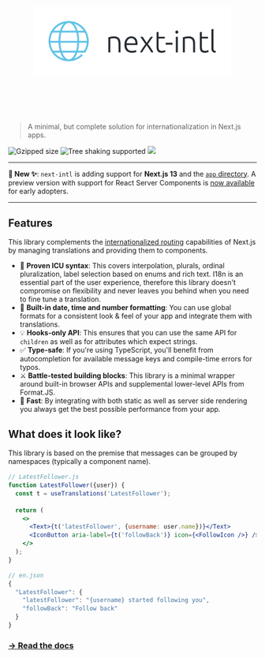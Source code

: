 <h1 align="center">
	<br>
	<br>
	<img width="400" src="media/logo.svg" alt="next-intl">
	<br>
	<br>
	<br>
</h1>

> A minimal, but complete solution for internationalization in Next.js apps.

![Gzipped size](https://badgen.net/bundlephobia/minzip/next-intl) ![Tree shaking supported](https://badgen.net/bundlephobia/tree-shaking/next-intl) [<img src="https://img.shields.io/npm/dw/next-intl.svg" />](https://www.npmjs.com/package/next-intl)

<hr />

**🚀 New ✨**: `next-intl` is adding support for **Next.js 13** and the [`app` directory](https://beta.nextjs.org/docs/routing/fundamentals). A preview version with support for React Server Components is [now available](https://next-intl-git-docs-next-13-amann.vercel.app/docs/next-13) for early adopters.

<hr />

## Features

This library complements the [internationalized routing](https://nextjs.org/docs/advanced-features/i18n-routing) capabilities of Next.js by managing translations and providing them to components.

- 🌟 **Proven ICU syntax**: This covers interpolation, plurals, ordinal pluralization, label selection based on enums and rich text. I18n is an essential part of the user experience, therefore this library doesn't compromise on flexibility and never leaves you behind when you need to fine tune a translation.
- 📅 **Built-in date, time and number formatting**: You can use global formats for a consistent look & feel of your app and integrate them with translations.
- 💡 **Hooks-only API**: This ensures that you can use the same API for `children` as well as for attributes which expect strings.
- ✅ **Type-safe**: If you're using TypeScript, you'll benefit from autocompletion for available message keys and compile-time errors for typos.
- ⚔️ **Battle-tested building blocks**: This library is a minimal wrapper around built-in browser APIs and supplemental lower-level APIs from Format.JS.
- 🚀 **Fast**: By integrating with both static as well as server side rendering you always get the best possible performance from your app.

## What does it look like?

This library is based on the premise that messages can be grouped by namespaces (typically a component name).

```jsx
// LatestFollower.js
function LatestFollower({user}) {
  const t = useTranslations('LatestFollower');

  return (
    <>
      <Text>{t('latestFollower', {username: user.name})}</Text>
      <IconButton aria-label={t('followBack')} icon={<FollowIcon />} />
    </>
  );
}
```

```js
// en.json
{
  "LatestFollower": {
    "latestFollower": "{username} started following you",
    "followBack": "Follow back"
  }
}
```

### [→ Read the docs](https://next-intl-docs.vercel.app/)
